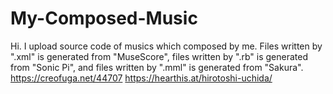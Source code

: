 # My-Composed-Music
Hi.
I upload source code of musics which composed by me.
Files written by ".xml" is generated from "MuseScore", files written by ".rb" is generated from "Sonic Pi", and files written by ".mml" is generated from "Sakura".
https://creofuga.net/44707
https://hearthis.at/hirotoshi-uchida/
